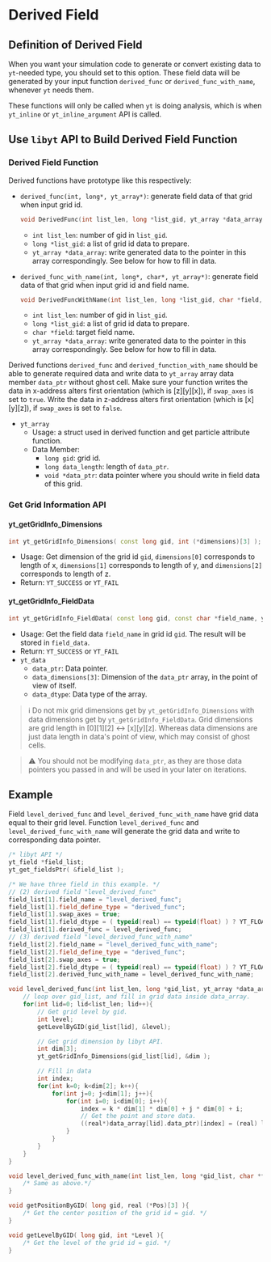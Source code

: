 # Derived Field
## Definition of Derived Field
When you want your simulation code to generate or convert existing data to `yt`-needed type, you should set to this option. These field data will be generated by your input function `derived_func` or `derived_func_with_name`, whenever `yt` needs them.

These functions will only be called when `yt` is doing analysis, which is when  `yt_inline` or `yt_inline_argument` API is called.

## Use `libyt` API to Build Derived Field Function
### Derived Field Function

Derived functions have prototype like this respectively:
- `derived_func(int, long*, yt_array*)`: generate field data of that grid when input grid id.

  ```c++
  void DerivedFunc(int list_len, long *list_gid, yt_array *data_array);
  ```
  - `int list_len`: number of gid in `list_gid`.
  - `long *list_gid`: a list of grid id data to prepare.
  - `yt_array *data_array`: write generated data to the pointer in this array correspondingly. See below for how to fill in data.
- `derived_func_with_name(int, long*, char*, yt_array*)`: generate field data of that grid when input grid id and field name.

  ```c++
  void DerivedFuncWithName(int list_len, long *list_gid, char *field, yt_array *data_array);
  ```
  - `int list_len`: number of gid in `list_gid`.
  - `long *list_gid`: a list of grid id data to prepare.
  - `char *field`: target field name.
  - `yt_array *data_array`: write generated data to the pointer in this array correspondingly. See below for how to fill in data.

Derived functions `derived_func` and `derived_function_with_name` should be able to generate required data and write data to `yt_array` array data member `data_ptr` without ghost cell. Make sure your function writes the data in x-address alters first orientation (which is [z][y][x]), if `swap_axes` is set to `true`. Write the data in z-address alters first orientation (which is [x][y][z]), if `swap_axes` is set to `false`.

- `yt_array`
  - Usage: a struct used in derived function and get particle attribute function.
  - Data Member:
    - `long gid`: grid id.
    - `long data_length`: length of `data_ptr`.
    - `void *data_ptr`: data pointer where you should write in field data of this grid.




### Get Grid Information API

#### yt\_getGridInfo\_Dimensions
```cpp
int yt_getGridInfo_Dimensions( const long gid, int (*dimensions)[3] );
```
- Usage: Get dimension of the grid id `gid`, `dimensions[0]` corresponds to length of x, `dimensions[1]` corresponds to length of y, and `dimensions[2]` corresponds to length of z.
- Return: `YT_SUCCESS` or `YT_FAIL`

#### yt\_getGridInfo\_FieldData
```cpp
int yt_getGridInfo_FieldData( const long gid, const char *field_name, yt_data *field_data);
```
- Usage: Get the field data `field_name` in grid id `gid`. The result will be stored in `field_data`.
- Return: `YT_SUCCESS` or `YT_FAIL`
- `yt_data`
  - `data_ptr`: Data pointer.
  - `data_dimensions[3]`: Dimension of the `data_ptr` array, in the point of view of itself.
  - `data_dtype`: Data type of the array.

> :information_source: Do not mix grid dimensions get by `yt_getGridInfo_Dimensions` with data dimensions get by `yt_getGridInfo_FieldData`. Grid dimensions are grid length in [0][1][2] <-> [x][y][z]. Whereas data dimensions are just data length in data's point of view, which may consist of ghost cells.

> :warning: You should not be modifying `data_ptr`, as they are those data pointers you passed in and will be used in your later on iterations.

## Example
Field `level_derived_func` and `level_derived_func_with_name` have grid data equal to their grid level. Function `level_derived_func` and `level_derived_func_with_name` will generate the grid data and write to corresponding data pointer.
```c++
/* libyt API */  
yt_field *field_list;  
yt_get_fieldsPtr( &field_list );

/* We have three field in this example. */ 
// (2) derived field "level_derived_func"
field_list[1].field_name = "level_derived_func";
field_list[1].field_define_type = "derived_func";
field_list[1].swap_axes = true;
field_list[1].field_dtype = ( typeid(real) == typeid(float) ) ? YT_FLOAT : YT_DOUBLE;
field_list[1].derived_func = level_derived_func;
// (3) derived field "level_derived_func_with_name"
field_list[2].field_name = "level_derived_func_with_name";
field_list[2].field_define_type = "derived_func";
field_list[2].swap_axes = true;
field_list[2].field_dtype = ( typeid(real) == typeid(float) ) ? YT_FLOAT : YT_DOUBLE;
field_list[2].derived_func_with_name = level_derived_func_with_name;

void level_derived_func(int list_len, long *gid_list, yt_array *data_array){
    // loop over gid_list, and fill in grid data inside data_array.
    for(int lid=0; lid<list_len; lid++){
        // Get grid level by gid.
        int level;
        getLevelByGID(gid_list[lid], &level);

        // Get grid dimension by libyt API.
        int dim[3];
        yt_getGridInfo_Dimensions(gid_list[lid], &dim );

        // Fill in data
        int index;
        for(int k=0; k<dim[2]; k++){
            for(int j=0; j<dim[1]; j++){
                for(int i=0; i<dim[0]; i++){
                    index = k * dim[1] * dim[0] + j * dim[0] + i;
                    // Get the point and store data.
                    ((real*)data_array[lid].data_ptr)[index] = (real) level;
                }
            }
        }
    }
}

void level_derived_func_with_name(int list_len, long *gid_list, char *field, yt_array *data_array){
    /* Same as above.*/
}

void getPositionByGID( long gid, real (*Pos)[3] ){
    /* Get the center position of the grid id = gid. */
}

void getLevelByGID( long gid, int *Level ){
    /* Get the level of the grid id = gid. */
}

```